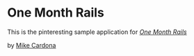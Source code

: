 # One Month Rails

This is the pinteresting sample application for 
[*One Month Rails*](http://onemonthrails.com)

by [Mike Cardona](http://linkedin.com/mnunezcardona)